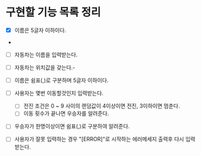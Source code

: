 # 구현할 기능 목록 정리
- [x] 이름은 5글자 이하이다.
- 
- [ ] 자동차는 이름을 입력받는다.
- [ ] 자동차는 위치값을 갖는다.- 
- [ ] 이름은 쉼표(,)로 구분하며 5글자 이하이다.
- [ ] 사용자는 몇번 이동할것인지 입력받는다.
  - [ ] 전진 조건은 0 ~ 9 사이의 랜덤값이 4이상이면 전진, 3이하이면 멈춘다.
  - [ ] 이동 횟수가 끝나면 우승자를 알려준다.
- [ ] 우승자가 한명이상이면 쉼표(,)로 구분하여 알려준다.
- [ ] 사용자가 잘못 입력하는 경우 "[ERROR]"로 시작하는 에러메세지 출력후 다시 입력받는다.

